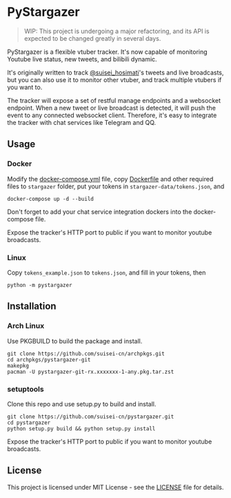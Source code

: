 # PyStargazer
> WIP: This project is undergoing a major refactoring, and its API is expected to be changed
> greatly in several days.

PyStargazer is a flexible vtuber tracker.
It's now capable of monitoring Youtube live status, new tweets, and bilibili dynamic.

It's originally written to track [@suisei_hosimati](https://twitter.com/suisei_hosimati)'s 
tweets and live broadcasts, but you can also use it to monitor other vtuber, and track
multiple vtubers if you want to.

The tracker will expose a set of restful manage endpoints and a websocket endpoint.
When a new tweet or live broadcast is detected, it will push the event to any connected
websocket client. Therefore, it's easy to integrate the tracker with chat services like Telegram and QQ.

## Usage
### Docker
Modify the [docker-compose.yml](docker-compose.yml) file, copy [Dockerfile](Dockerfile) and 
other required files to `stargazer` folder, put your tokens in `stargazer-data/tokens.json`, and
``` shell script
docker-compose up -d --build
```
Don't forget to add your chat service integration dockers into the docker-compose file.

Expose the tracker's HTTP port to public if you want to monitor youtube broadcasts.

### Linux
Copy `tokens_example.json` to `tokens.json`, and fill in your tokens, then

``` shell script
python -m pystargazer
```

## Installation
### Arch Linux
Use PKGBUILD to build the package and install.

``` shell script
git clone https://github.com/suisei-cn/archpkgs.git
cd archpkgs/pystargazer-git
makepkg
pacman -U pystargazer-git-rx.xxxxxxx-1-any.pkg.tar.zst
```

### setuptools
Clone this repo and use setup.py to build and install.

``` shell script
git clone https://github.com/suisei-cn/pystargazer.git
cd pystargazer
python setup.py build && python setup.py install
```


Expose the tracker's HTTP port to public if you want to monitor youtube broadcasts.

## License
This project is licensed under MIT License - see the [LICENSE](LICENSE) file for details.
